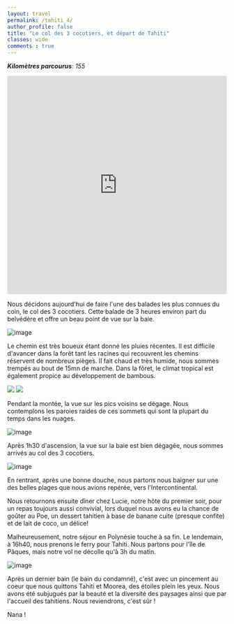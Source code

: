 ```yaml
---
layout: travel
permalink: /tahiti_4/
author_profile: false
title: "Le col des 3 cocotiers, et départ de Tahiti"
classes: wide
comments : true
---
```


<!-- jQuery 1.8 or later, 33 KB -->
<script src="https://ajax.googleapis.com/ajax/libs/jquery/1.11.1/jquery.min.js"></script>

<!-- Fotorama from CDNJS, 19 KB -->
<link  href="https://cdnjs.cloudflare.com/ajax/libs/fotorama/4.6.4/fotorama.css" rel="stylesheet">
<script src="https://cdnjs.cloudflare.com/ajax/libs/fotorama/4.6.4/fotorama.js"></script>

***Kilomètres parcourus***: *155*

<iframe src="https://www.google.com/maps/d/u/0/embed?mid=1ZAWyQb6QYPEzP_0Rk6_lkOxhuLBXpVoH" width="100%" height="500" frameBorder="0"></iframe>

<br>

Nous décidons aujourd'hui de faire l'une des balades les plus connues du coin, le col des 3 cocotiers. Cette balade de 3 heures environ part du belvédère et offre un beau point de vue sur la baie.

![image](https://drive.google.com/uc?id=1WDJKU8uPlMsXwonoji4LujKo9F6VXprS)

Le chemin est très boueux étant donné les pluies récentes. Il est difficile d'avancer dans la forêt tant les racines qui recouvrent les chemins réservent de nombreux pièges. Il fait chaud et très humide, nous sommes trempés au bout de 15mn de marche. Dans la fôret, le climat tropical est également propice au développement de bambous.

<div class="fotorama">
  <img src="https://drive.google.com/uc?id=1TZLwZsA_0FCCW6Qhga0jUflvwnKZldTp">
  <img src="https://drive.google.com/uc?id=1Yo5x7fgzHaaeRrwyFLgi4TJpcyWtnoun">
</div>

Pendant la montée, la vue sur les pics voisins se dégage. Nous contemplons les paroies raides de ces sommets qui sont la plupart du temps dans les nuages.

![image](https://drive.google.com/uc?id=1sOsneOh8jd1Ntc-7fgztT-tJFOAA09_8)

Après 1h30 d'ascension, la vue sur la baie est bien dégagée, nous sommes arrivés au col des 3 cocotiers.

![image](https://drive.google.com/uc?id=1ArfRvYiDEtY75d_CzvofrVfZxXv8aOGf)

En rentrant, après une bonne douche, nous partons nous baigner sur une des belles plages que nous avions repérée, vers l'Intercontinental. 

Nous retournons ensuite dîner chez Lucie, notre hôte du premier soir, pour un repas toujours aussi convivial, lors duquel nous avons eu la chance de goûter au Poe, un dessert tahitien à base de banane cuite (presque confite) et de lait de coco, un délice!

Malheureusement, notre séjour en Polynésie touche à sa fin. Le lendemain, à 16h40, nous prenons le ferry pour Tahiti. Nous partons pour l'île de Pâques, mais notre vol ne décolle qu'à 3h du matin. 

![image](https://drive.google.com/uc?id=1arcxYbZM4VQnRQBUeq6UoWdzyOnifc3d)

Après un dernier bain (le bain du condamné), c'est avec un pincement au coeur que nous quittons Tahiti et Moorea, des étoiles plein les yeux. Nous avons été subjugués par la beauté et la diversité des paysages ainsi que par l'accueil des tahitiens. Nous reviendrons, c'est sûr !

Nana !